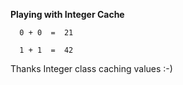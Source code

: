 **Playing with Integer Cache**
  
      0 + 0  =  21
   
      1 + 1  =  42

Thanks Integer class caching values :-)
